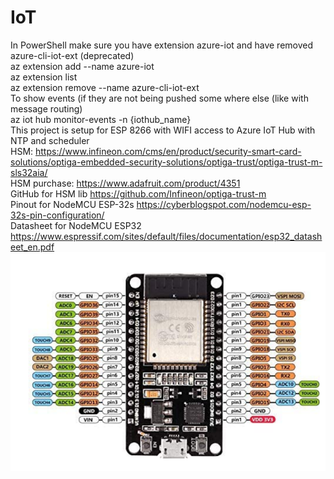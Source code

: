 # IoT
In PowerShell make sure you have extension azure-iot and have removed azure-cli-iot-ext (deprecated)  
  az extension add --name azure-iot  
  az extension list  
  az extension remove --name azure-cli-iot-ext  
To show events (if they are not being pushed some where else (like with message routing)  
  az iot hub monitor-events -n {iothub_name}  
This project is setup for ESP 8266 with WIFI access to Azure IoT Hub with NTP and scheduler  
HSM: https://www.infineon.com/cms/en/product/security-smart-card-solutions/optiga-embedded-security-solutions/optiga-trust/optiga-trust-m-sls32aia/  
HSM purchase: https://www.adafruit.com/product/4351  
GitHub for HSM lib https://github.com/Infineon/optiga-trust-m  
Pinout for NodeMCU ESP-32s https://cyberblogspot.com/nodemcu-esp-32s-pin-configuration/  
Datasheet for NodeMCU ESP32 https://www.espressif.com/sites/default/files/documentation/esp32_datasheet_en.pdf  
![alt text](https://github.com/TonyEnglish/IoT/blob/main/images/NodeMCU%2032s.png)
